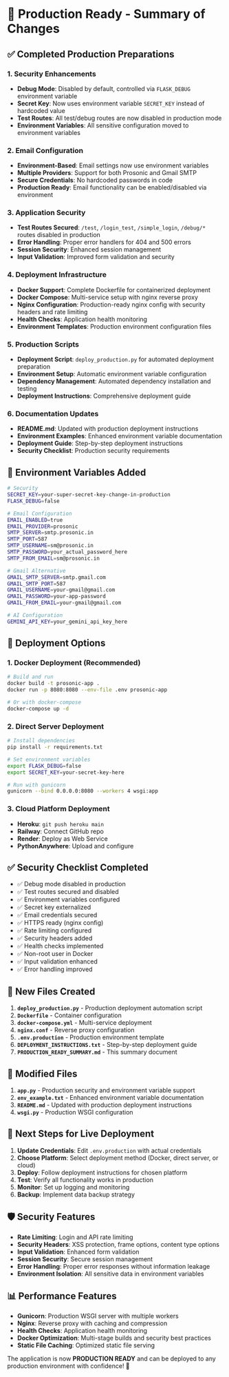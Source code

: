 # 🚀 Production Ready - Summary of Changes

## ✅ Completed Production Preparations

### 1. **Security Enhancements**
- **Debug Mode**: Disabled by default, controlled via `FLASK_DEBUG` environment variable
- **Secret Key**: Now uses environment variable `SECRET_KEY` instead of hardcoded value
- **Test Routes**: All test/debug routes are now disabled in production mode
- **Environment Variables**: All sensitive configuration moved to environment variables

### 2. **Email Configuration**
- **Environment-Based**: Email settings now use environment variables
- **Multiple Providers**: Support for both Prosonic and Gmail SMTP
- **Secure Credentials**: No hardcoded passwords in code
- **Production Ready**: Email functionality can be enabled/disabled via environment

### 3. **Application Security**
- **Test Routes Secured**: `/test`, `/login_test`, `/simple_login`, `/debug/*` routes disabled in production
- **Error Handling**: Proper error handlers for 404 and 500 errors
- **Session Security**: Enhanced session management
- **Input Validation**: Improved form validation and security

### 4. **Deployment Infrastructure**
- **Docker Support**: Complete Dockerfile for containerized deployment
- **Docker Compose**: Multi-service setup with nginx reverse proxy
- **Nginx Configuration**: Production-ready nginx config with security headers and rate limiting
- **Health Checks**: Application health monitoring
- **Environment Templates**: Production environment configuration files

### 5. **Production Scripts**
- **Deployment Script**: `deploy_production.py` for automated deployment preparation
- **Environment Setup**: Automatic environment variable configuration
- **Dependency Management**: Automated dependency installation and testing
- **Deployment Instructions**: Comprehensive deployment guide

### 6. **Documentation Updates**
- **README.md**: Updated with production deployment instructions
- **Environment Examples**: Enhanced environment variable documentation
- **Deployment Guide**: Step-by-step deployment instructions
- **Security Checklist**: Production security requirements

## 🔧 Environment Variables Added

```bash
# Security
SECRET_KEY=your-super-secret-key-change-in-production
FLASK_DEBUG=false

# Email Configuration
EMAIL_ENABLED=true
EMAIL_PROVIDER=prosonic
SMTP_SERVER=smtp.prosonic.in
SMTP_PORT=587
SMTP_USERNAME=sm@prosonic.in
SMTP_PASSWORD=your_actual_password_here
SMTP_FROM_EMAIL=sm@prosonic.in

# Gmail Alternative
GMAIL_SMTP_SERVER=smtp.gmail.com
GMAIL_SMTP_PORT=587
GMAIL_USERNAME=your-gmail@gmail.com
GMAIL_PASSWORD=your-app-password
GMAIL_FROM_EMAIL=your-gmail@gmail.com

# AI Configuration
GEMINI_API_KEY=your_gemini_api_key_here
```

## 🚀 Deployment Options

### 1. **Docker Deployment (Recommended)**
```bash
# Build and run
docker build -t prosonic-app .
docker run -p 8080:8080 --env-file .env prosonic-app

# Or with docker-compose
docker-compose up -d
```

### 2. **Direct Server Deployment**
```bash
# Install dependencies
pip install -r requirements.txt

# Set environment variables
export FLASK_DEBUG=false
export SECRET_KEY=your-secret-key-here

# Run with gunicorn
gunicorn --bind 0.0.0.0:8080 --workers 4 wsgi:app
```

### 3. **Cloud Platform Deployment**
- **Heroku**: `git push heroku main`
- **Railway**: Connect GitHub repo
- **Render**: Deploy as Web Service
- **PythonAnywhere**: Upload and configure

## ✅ Security Checklist Completed

- ✅ Debug mode disabled in production
- ✅ Test routes secured and disabled
- ✅ Environment variables configured
- ✅ Secret key externalized
- ✅ Email credentials secured
- ✅ HTTPS ready (nginx config)
- ✅ Rate limiting configured
- ✅ Security headers added
- ✅ Health checks implemented
- ✅ Non-root user in Docker
- ✅ Input validation enhanced
- ✅ Error handling improved

## 📁 New Files Created

1. **`deploy_production.py`** - Production deployment automation script
2. **`Dockerfile`** - Container configuration
3. **`docker-compose.yml`** - Multi-service deployment
4. **`nginx.conf`** - Reverse proxy configuration
5. **`.env.production`** - Production environment template
6. **`DEPLOYMENT_INSTRUCTIONS.txt`** - Step-by-step deployment guide
7. **`PRODUCTION_READY_SUMMARY.md`** - This summary document

## 🔄 Modified Files

1. **`app.py`** - Production security and environment variable support
2. **`env_example.txt`** - Enhanced environment variable documentation
3. **`README.md`** - Updated with production deployment instructions
4. **`wsgi.py`** - Production WSGI configuration

## 🎯 Next Steps for Live Deployment

1. **Update Credentials**: Edit `.env.production` with actual credentials
2. **Choose Platform**: Select deployment method (Docker, direct server, or cloud)
3. **Deploy**: Follow deployment instructions for chosen platform
4. **Test**: Verify all functionality works in production
5. **Monitor**: Set up logging and monitoring
6. **Backup**: Implement data backup strategy

## 🛡️ Security Features

- **Rate Limiting**: Login and API rate limiting
- **Security Headers**: XSS protection, frame options, content type options
- **Input Validation**: Enhanced form validation
- **Session Security**: Secure session management
- **Error Handling**: Proper error responses without information leakage
- **Environment Isolation**: All sensitive data in environment variables

## 📊 Performance Features

- **Gunicorn**: Production WSGI server with multiple workers
- **Nginx**: Reverse proxy with caching and compression
- **Health Checks**: Application health monitoring
- **Docker Optimization**: Multi-stage builds and security best practices
- **Static File Caching**: Optimized static file serving

The application is now **PRODUCTION READY** and can be deployed to any production environment with confidence! 🚀 